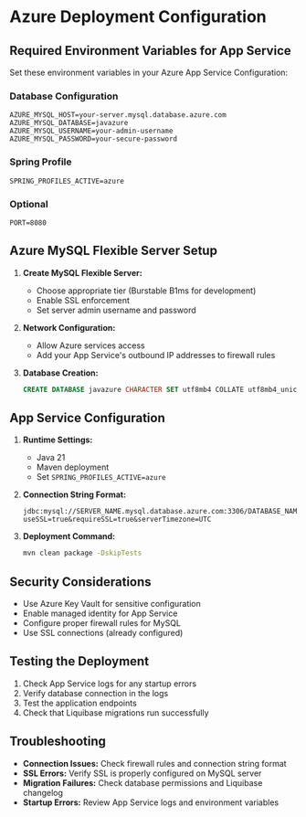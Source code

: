# Azure Deployment Configuration

## Required Environment Variables for App Service

Set these environment variables in your Azure App Service Configuration:

### Database Configuration
```
AZURE_MYSQL_HOST=your-server.mysql.database.azure.com
AZURE_MYSQL_DATABASE=javazure
AZURE_MYSQL_USERNAME=your-admin-username
AZURE_MYSQL_PASSWORD=your-secure-password
```

### Spring Profile
```
SPRING_PROFILES_ACTIVE=azure
```

### Optional
```
PORT=8080
```

## Azure MySQL Flexible Server Setup

1. **Create MySQL Flexible Server:**
   - Choose appropriate tier (Burstable B1ms for development)
   - Enable SSL enforcement
   - Set server admin username and password

2. **Network Configuration:**
   - Allow Azure services access
   - Add your App Service's outbound IP addresses to firewall rules

3. **Database Creation:**
   ```sql
   CREATE DATABASE javazure CHARACTER SET utf8mb4 COLLATE utf8mb4_unicode_ci;
   ```

## App Service Configuration

1. **Runtime Settings:**
   - Java 21
   - Maven deployment
   - Set `SPRING_PROFILES_ACTIVE=azure`

2. **Connection String Format:**
   ```
   jdbc:mysql://SERVER_NAME.mysql.database.azure.com:3306/DATABASE_NAME?useSSL=true&requireSSL=true&serverTimezone=UTC
   ```

3. **Deployment Command:**
   ```bash
   mvn clean package -DskipTests
   ```

## Security Considerations

- Use Azure Key Vault for sensitive configuration
- Enable managed identity for App Service
- Configure proper firewall rules for MySQL
- Use SSL connections (already configured)

## Testing the Deployment

1. Check App Service logs for any startup errors
2. Verify database connection in the logs
3. Test the application endpoints
4. Check that Liquibase migrations run successfully

## Troubleshooting

- **Connection Issues:** Check firewall rules and connection string format
- **SSL Errors:** Verify SSL is properly configured on MySQL server
- **Migration Failures:** Check database permissions and Liquibase changelog
- **Startup Errors:** Review App Service logs and environment variables